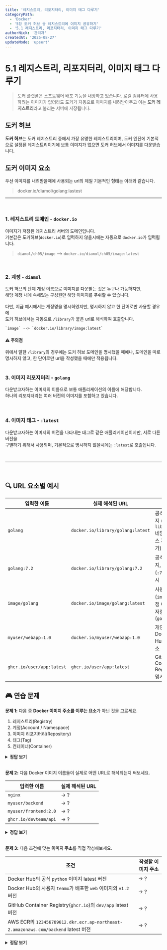 ```yaml
---
title: '레지스트리, 리포지터리, 이미지 태그 다루기'
categoryPath:
  - 'Docker'
  - '5장 도커 허브 등 레지스트리에 이미지 공유하기'
  - '5.1 레지스트리, 리포지터리, 이미지 태그 다루기'
authorNick: '관리자'
createdAt: '2025-08-27'
updateMode: 'upsert'
---
```


# 5.1 레지스트리, 리포지터리, 이미지 태그 다루기

> 도커 플랫폼은 소프트웨어 배포 기능을 내장하고 있습니다. 로컬 컴퓨터에 사용하려는 이미지가 없더라도 도커가 자동으로 이미지를 내려받아주고 이는 **도커 레지스트리**라고 불리는 서버에 저장됩니다.

## 도커 허브
**도커 허브**는 도커 레지스트리 중에서 가장 유명한 레지스트리이며, 도커 엔진에 기본적으로 설정된 레지스트리이기에 보통 이미지가 없으면 도커 허브에서 이미지를 다운받습니다.

## 도커 이미지 요소
우선 이미지를 내려받을때에 사용되는 url의 제일 기본적인 형태는 아래와 같습니다.
> docker.io/diamol/golang:lastest
---
<br>

### 1. 레지스트리 도메인 - `docker.io`
이미지가 저장된 레지스트리 서버의 도메인입니다. <br>
기본값은 도커허브(`docker.io`)로 입력하지 않을시에는 자동으로 `docker.io`가 입력됩니다. <br>
>`diamol/ch05/image` --> `docker.io/diamol/ch05/image:latest`


<br>

### 2. 계정 - `diamol`
도커 허브의 단체 계정 이름으로 이미지를 다운받는 것은 누구나 가능하지만, <br>
해당 계정 내에 속해있는 구성원만 해당 이미지를 푸쉬할 수 있습니다. <br>
<br>
다만, 지금 예시에서는 계정명을 명시하였지만, 명시하지 않고 한 단어로만 사용할 경우에 <br> 
도커 허브에서는 자동으로 `/library`가 붙은 url로 해석하여 호출합니다.<br>
```
`image` --> `docker.io/library/image:latest`
```

#### :warning: 주의점
위에서 말한 `/library`의 경우에는 도커 허브 도메인을 명시했을 때에나, 도메인을 따로 명시하지 않고, 한 단어로만 url을 작성했을 때에만 적용됩니다. 
<br>
<br>

### 3. 이미지 리포지터리 - `golang`
다운받고자하는 이미지의 이름으로 보통 애플리케이션의 이름에 해당합니다. <br>
하나의 리포지터리는 여러 버전의 이미지를 포함하고 있습니다.<br>
<br>
<br>

### 4. 이미지 태그 - `:latest`
다운받고자하는 이미지의 버전을 나타내는 태그로 같은 애플리케이션이지만, 서로 다른 버전을<br>
구별하기 위해서 사용되며, 기본적으로 명시하지 않을시에는 `:latest`로 호출됩니다.

<br>

---
<br>

## 🔍 URL 요소별 예시

| 입력한 이름 | 실제 해석된 URL | 설명 |
|--------------|------------------|------|
| `golang` | `docker.io/library/golang:latest` | 공식 이미지 (기본 `library/` 네임스페이스 자동 추가) |
| `golang:7.2` | `docker.io/library/golang:7.2` | 공식 이미지, 태그(`:7.2`) 명시 |
| `image/golang` | `docker.io/image/golang:latest` | 사용자(`image`) 계정 아래의 저장소(`golang`) |
| `myuser/webapp:1.0` | `docker.io/myuser/webapp:1.0` | 개인 Docker Hub 저장소 |
| `ghcr.io/user/app:latest` | `ghcr.io/user/app:latest` | GitHub Container Registry 명시 |

## 🎮 연습 문제

**문제 1:** 다음 중 **Docker 이미지 주소를 이루는 요소**가 아닌 것을 고르세요.
1. 레지스트리(Registry)  
2. 계정(Account / Namespace)  
3. 이미지 리포지터리(Repository)  
4. 태그(Tag)  
5. 컨테이너(Container)

<details>
<summary><strong>정답 보기</strong></summary>

💡 정답: **5. 컨테이너** — 이미지는 컨테이너를 만드는 ‘설계도’이지, 이미지 주소의 구성 요소가 아닙니다.

</details>
<br/>

**문제 2:** 다음 Docker 이미지 이름들이 실제로 어떤 URL로 해석되는지 써보세요.

| 입력한 이름 | 실제 해석된 URL |
|--------------|------------------|
| `nginx` | → ? |
| `myuser/backend` | → ? |
| `myuser/frontend:2.0` | → ? |
| `ghcr.io/devteam/api` | → ? |

<details>
<summary><strong>정답 보기</strong></summary>

💡 정답 예시  
> - `nginx` → `docker.io/library/nginx:latest`  
> - `myuser/backend` → `docker.io/myuser/backend:latest`  
> - `myuser/frontend:2.0` → `docker.io/myuser/frontend:2.0`  
> - `ghcr.io/devteam/api` → `ghcr.io/devteam/api:latest`

</details>
<br/>

**문제 3:** 다음 조건에 맞는 **이미지 주소**를 직접 작성해보세요.

| 조건 | 작성할 이미지 주소 |
|------|------------------|
| Docker Hub의 공식 `python` 이미지 latest 버전 | → ? |
| Docker Hub의 사용자 `teamx`가 배포한 `web` 이미지의 `v1.2` 버전 | → ? |
| GitHub Container Registry(`ghcr.io`)의 `dev/app` latest 버전 | → ? |
| AWS ECR의 `123456789012.dkr.ecr.ap-northeast-2.amazonaws.com/backend` latest 버전 | → ? |


<details>
<summary><strong>정답 보기</strong></summary>

💡 정답 예시
> - `docker.io/library/python:latest`  
> - `docker.io/teamx/web:v1.2`  
> - `ghcr.io/dev/app:latest`  
> - `123456789012.dkr.ecr.ap-northeast-2.amazonaws.com/backend:latest`


</details>
<br>
